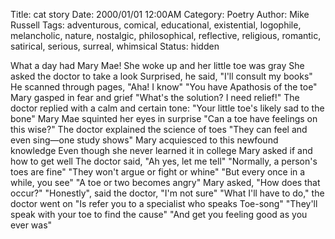 Title: cat story
Date: 2000/01/01 12:00AM
Category: Poetry
Author: Mike Russell
Tags: adventurous, comical, educational, existential, logophile, melancholic, nature, nostalgic, philosophical, reflective, religious, romantic, satirical, serious, surreal, whimsical
Status: hidden

What a day had Mary Mae!
She woke up and her little toe was gray
She asked the doctor to take a look
Surprised, he said, "I'll consult my books"
He scanned through pages, "Aha! I know"
"You have Apathosis of the toe"
Mary gasped in fear and grief
"What's the solution? I need relief!"
The doctor replied with a calm and certain tone:
"Your little toe's likely sad to the bone"
Mary Mae squinted her eyes in surprise
"Can a toe have feelings on this wise?"
The doctor explained the science of toes
"They can feel and even sing—one study shows"
Mary acquiesced to this newfound knowledge
Even though she never learned it in college
Mary asked if and how to get well
The doctor said, "Ah yes, let me tell"
"Normally, a person's toes are fine"
"They won't argue or fight or whine"
"But every once in a while, you see"
"A toe or two becomes angry"
Mary asked, "How does that occur?"
"Honestly", said the doctor, "I'm not sure"
"What I'll have to do," the doctor went on
"Is refer you to a specialist who speaks Toe-song"
"They'll speak with your toe to find the cause"
"And get you feeling good as you ever was"
